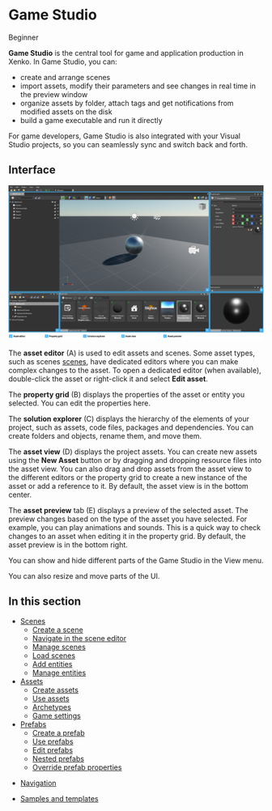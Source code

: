 # Game Studio

<span class="label label-doc-level">Beginner</span>

**Game Studio** is the central tool for game and application production in Xenko. In Game Studio, you can:

* create and arrange scenes
* import assets, modify their parameters and see changes in real time in the preview window
* organize assets by folder, attach tags and get notifications from modified assets on the disk
* build a game executable and run it directly

For game developers, Game Studio is also integrated with your Visual Studio projects, so you can seamlessly sync and switch back and forth.

## Interface

![Game Studio](../get-started/media/game-studio-main-interface.png)

The **asset editor** (A) is used to edit assets and scenes. Some asset types, such as scenes [scenes](create-a-scene.md), have dedicated editors where you can make complex changes to the asset. To open a dedicated editor (when available), double-click the asset or right-click it and select **Edit asset**.

The **property grid** (B) displays the properties of the asset or entity you selected. You can edit the properties here.

The **solution explorer** (C) displays the hierarchy of the elements of your project, such as assets, code files, packages and dependencies. You can create folders and objects, rename them, and move them.

The **asset view** (D) displays the project assets. You can create new assets using the **New Asset** button or by dragging and dropping resource files into the asset view. You can also drag and drop assets from the asset view to the different editors or the property grid to create a new instance of the asset or add a reference to it. By default, the asset view is in the bottom center.

The **asset preview** tab (E) displays a preview of the selected asset. The preview changes based on the type of the asset you have selected. For example, you can play animations and sounds. This is a quick way to check changes to an asset when editing it in the property grid. By default, the asset preview is in the bottom right.

You can show and hide different parts of the Game Studio in the View menu.

You can also resize and move parts of the UI.

## In this section

* [Scenes](scenes.md)
    * [Create a scene](create-a-scene.md)
    * [Navigate in the scene editor](navigate-in-the-scene-editor.md)
    * [Manage scenes](manage-scenes.md)
    * [Load scenes](load-scenes.md)
    * [Add entities](add-entities.md)
    * [Manage entities](manage-entities.md)
* [Assets](assets.md)
    * [Create assets](create-assets.md)
    * [Use assets](use-assets.md)
    * [Archetypes](archetypes.md)
    * [Game settings](game-settings.md) 
* [Prefabs](prefabs.md)
    * [Create a prefab](create-a-prefab.md)
    * [Use prefabs](use-prefabs.md)
    * [Edit prefabs](edit-prefabs.md)
    * [Nested prefabs](nested-prefabs.md)
    * [Override prefab properties](override-prefab-properties.md)
+ [Navigation](navigation.md)
* [Samples and templates](samples-and-templates.md)